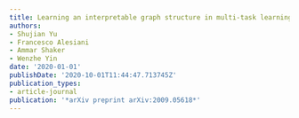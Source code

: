 ```yaml
---
title: Learning an interpretable graph structure in multi-task learning
authors:
- Shujian Yu
- Francesco Alesiani
- Ammar Shaker
- Wenzhe Yin
date: '2020-01-01'
publishDate: '2020-10-01T11:44:47.713745Z'
publication_types:
- article-journal
publication: '*arXiv preprint arXiv:2009.05618*'
---
```

